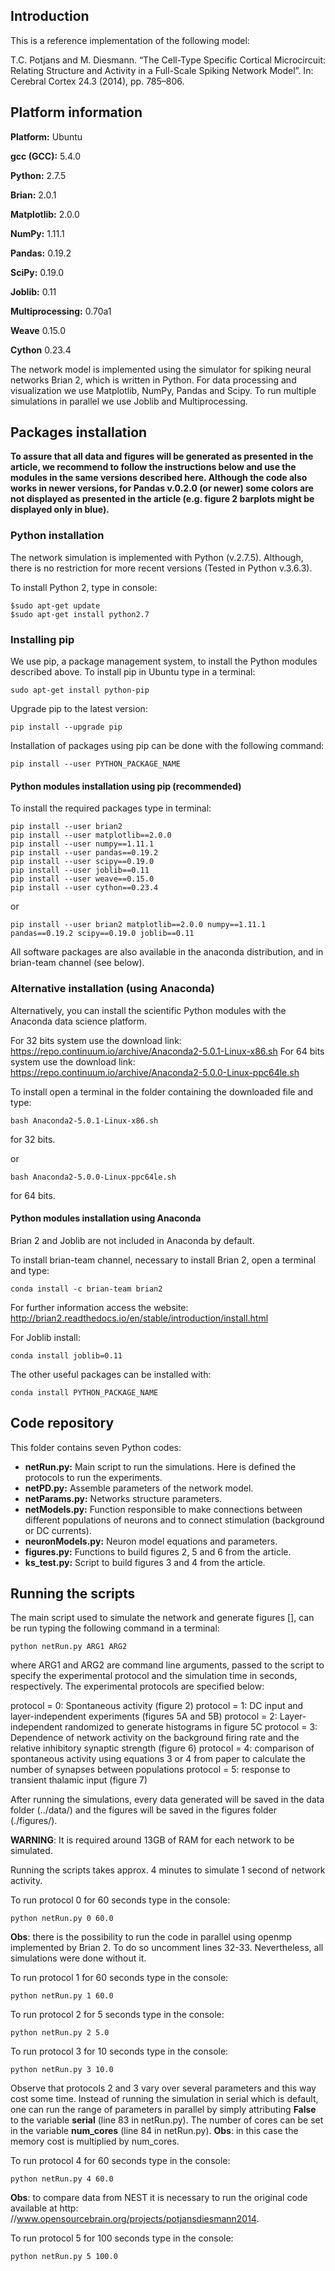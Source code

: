 ## Introduction

This is a reference implementation of the following model:

  T.C. Potjans and M. Diesmann. “The Cell-Type Specific Cortical Microcircuit: 
  Relating Structure and Activity in a Full-Scale Spiking Network Model”. In: 
  Cerebral Cortex 24.3 (2014), pp. 785–806.

## Platform information

**Platform:** Ubuntu

**gcc (GCC):** 5.4.0

**Python:** 2.7.5 

**Brian:** 2.0.1 

**Matplotlib:** 2.0.0

**NumPy:** 1.11.1

**Pandas:**  0.19.2

**SciPy:** 0.19.0

**Joblib:** 0.11

**Multiprocessing:** 0.70a1

**Weave** 0.15.0

**Cython** 0.23.4

The network model is implemented using the simulator for spiking neural networks Brian 2, which is written in Python.
For data processing and visualization we use Matplotlib, NumPy, Pandas and Scipy.
To run multiple simulations in parallel we use Joblib and Multiprocessing.

## Packages installation

**To assure that all data and figures will be generated as presented in the article, we recommend to follow the instructions below and use the modules in the same versions described here. Although the code also works in newer versions, for Pandas v.0.2.0 (or newer) some colors are not displayed as presented in the article (e.g. figure 2 barplots might be displayed only in blue).**

### Python installation
The network simulation is implemented with Python (v.2.7.5). Although, there is no restriction for more recent versions (Tested in Python v.3.6.3).

To install Python 2, type in console:

```
$sudo apt-get update 
$sudo apt-get install python2.7
```

### Installing pip

We use pip, a package management system, to install the Python modules described above.
To install pip in Ubuntu type in a terminal:

```
sudo apt-get install python-pip
```

Upgrade pip to the latest version:

```
pip install --upgrade pip
```

Installation of packages using pip can be done with the following command:

```
pip install --user PYTHON_PACKAGE_NAME
```

#### Python modules installation using pip (recommended)

To install the required packages type in terminal:

```
pip install --user brian2
pip install --user matplotlib==2.0.0
pip install --user numpy==1.11.1
pip install --user pandas==0.19.2
pip install --user scipy==0.19.0
pip install --user joblib==0.11
pip install --user weave==0.15.0
pip install --user cython==0.23.4
```
or

```
pip install --user brian2 matplotlib==2.0.0 numpy==1.11.1 pandas==0.19.2 scipy==0.19.0 joblib==0.11
```

All software packages are also available in the anaconda distribution, and in brian-team channel (see below).

### Alternative installation (using Anaconda)

Alternatively, you can install the scientific Python modules with the Anaconda data science platform.

For 32 bits system use the download link: https://repo.continuum.io/archive/Anaconda2-5.0.1-Linux-x86.sh
For 64 bits system use the download link: https://repo.continuum.io/archive/Anaconda2-5.0.0-Linux-ppc64le.sh

To install open a terminal in the folder containing the downloaded file and type:

```
bash Anaconda2-5.0.1-Linux-x86.sh
```

for 32 bits.

or

```
bash Anaconda2-5.0.0-Linux-ppc64le.sh
```

for 64 bits.

#### Python modules installation using Anaconda

Brian 2 and Joblib are not included in Anaconda by default.

To install brian-team channel, necessary to install Brian 2, open a terminal and type:

```
conda install -c brian-team brian2
```

For further information access the website: http://brian2.readthedocs.io/en/stable/introduction/install.html

For Joblib install:

```
conda install joblib=0.11
```

The other useful packages can be installed with:

```
conda install PYTHON_PACKAGE_NAME
```


## Code repository

This folder contains seven Python codes:
  *  **netRun.py:** Main script to run the simulations. Here is defined the protocols to run the experiments.
  *  **netPD.py:** Assemble parameters of the network model.
  *  **netParams.py:** Networks structure parameters.
  *  **netModels.py:** Function responsible to make connections between different populations of neurons and to connect stimulation (background or DC currents).
  *  **neuronModels.py:** Neuron model equations and parameters.
  *  **figures.py:** Functions to build figures 2, 5 and 6 from the article.
  *  **ks_test.py:** Script to build figures 3 and 4 from the article.


## Running the scripts

The main script used to simulate the network and generate figures [], can be run typing the following command in a terminal:

```
python netRun.py ARG1 ARG2
```

where ARG1 and ARG2 are command line arguments, passed to the script to specify the experimental protocol and the simulation time in seconds, respectively.
The experimental protocols are specified below:

protocol = 0:   Spontaneous activity (figure 2)
protocol = 1:   DC input and layer-independent experiments (figures 5A and 5B)
protocol = 2:   Layer-independent randomized to generate histograms in figure 5C
protocol = 3:   Dependence of network activity on the background firing rate and the relative inhibitory synaptic strength (figure 6)
protocol = 4:   comparison of spontaneous activity using equations 3 or 4 from paper to calculate the number of synapses between populations
protocol = 5:   response to transient thalamic input (figure 7)

After running the simulations, every data generated will be saved in the data folder (../data/) and the figures will be saved in the figures folder (./figures/).

**WARNING**: It is required around 13GB of RAM for each network to be simulated.

Running the scripts takes approx. 4 minutes to simulate 1 second of network activity.

To run protocol 0 for 60 seconds type in the console:

```
python netRun.py 0 60.0
```

**Obs**: there is the possibility to run the code in parallel using openmp implemented by Brian 2. To do so uncomment lines 32-33. Nevertheless, all simulations were done without it.

To run protocol 1 for 60 seconds type in the console:

```
python netRun.py 1 60.0
```

To run protocol 2 for 5 seconds type in the console:

```
python netRun.py 2 5.0
```

To run protocol 3 for 10 seconds type in the console:

```
python netRun.py 3 10.0
```

Observe that protocols 2 and 3 vary over several parameters and this way cost some time.
Instead of running the simulation in serial which is default, one can run the range of parameters in parallel by simply attributing **False** to the variable **serial** (line 83 in netRun.py).
The number of cores can be set in the variable **num_cores** (line 84 in netRun.py).
**Obs**: in this case the memory cost is multiplied by num_cores.

To run protocol 4 for 60 seconds type in the console:

```
python netRun.py 4 60.0
```

**Obs**: to compare data from NEST it is necessary to run the original code available at http: //www.opensourcebrain.org/projects/potjansdiesmann2014.

To run protocol 5 for 100 seconds type in the console:

```
python netRun.py 5 100.0
```
